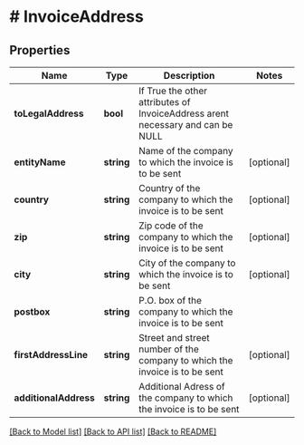 # # InvoiceAddress

## Properties

Name | Type | Description | Notes
------------ | ------------- | ------------- | -------------
**toLegalAddress** | **bool** | If True the other attributes of InvoiceAddress arent necessary and can be NULL |
**entityName** | **string** | Name of the company to which the invoice is to be sent | [optional]
**country** | **string** | Country of the company to which the invoice is to be sent | [optional]
**zip** | **string** | Zip code of the company to which the invoice is to be sent | [optional]
**city** | **string** | City of the company to which the invoice is to be sent | [optional]
**postbox** | **string** | P.O. box of the company to which the invoice is to be sent || Can be NULL | [optional]
**firstAddressLine** | **string** | Street and street number  of the company to which the invoice is to be sent | [optional]
**additionalAddress** | **string** | Additional Adress of the company to which the invoice is to be sent | [optional]

[[Back to Model list]](../../README.md#models) [[Back to API list]](../../README.md#endpoints) [[Back to README]](../../README.md)
